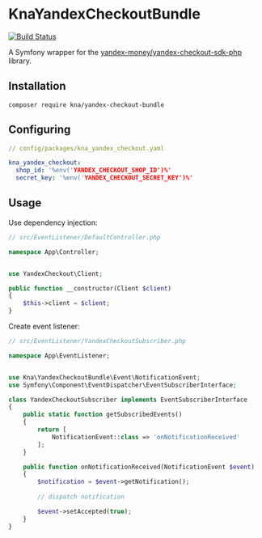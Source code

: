 # KnaYandexCheckoutBundle

[![Build Status](https://travis-ci.org/knaydenov/yandex-checkout-bundle.svg?branch=master)](https://travis-ci.org/knaydenov/yandex-checkout-bundle)

A Symfony wrapper for the [yandex-money/yandex-checkout-sdk-php](https://github.com/yandex-money/yandex-checkout-sdk-php) library.

## Installation

```shell script
composer require kna/yandex-checkout-bundle
```

## Configuring

```yaml
// config/packages/kna_yandex_checkout.yaml

kna_yandex_checkout:
  shop_id: '%env('YANDEX_CHECKOUT_SHOP_ID')%'
  secret_key: '%env('YANDEX_CHECKOUT_SECRET_KEY')%'
```

## Usage

Use dependency injection:

```php
// src/EventListener/DefaultController.php

namespace App\Controller;


use YandexCheckout\Client;

public function __constructor(Client $client)
{
    $this->client = $client;
}

```

Create event listener:

```php
// src/EventListener/YandexCheckoutSubscriber.php

namespace App\EventListener;


use Kna\YandexCheckoutBundle\Event\NotificationEvent;
use Symfony\Component\EventDispatcher\EventSubscriberInterface;

class YandexCheckoutSubscriber implements EventSubscriberInterface
{
    public static function getSubscribedEvents()
    {
        return [
            NotificationEvent::class => 'onNotificationReceived'
        ];
    }

    public function onNotificationReceived(NotificationEvent $event)
    {
        $notification = $event->getNotification();
        
        // dispatch notification

        $event->setAccepted(true);
    }
}
```
